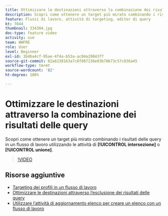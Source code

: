 ```yaml
---
title: Ottimizzare le destinazioni attraverso la combinazione dei risultati delle query
description: Scopri come ottenere un target più mirato combinando i risultati delle query in un flusso di lavoro utilizzando le attività di intersezione o di unione.
feature: Flussi di lavoro, attività di targeting, editor di query
kt: 7844
thumbnail: 334304.jpg
doc-type: feature video
activity: use
team: WWFRE
role: User
level: Beginner
exl-id: 3bd6a4cf-95ae-4f4a-b53a-ac04a29843f7
source-git-commit: 02a6238163a7c8f887236e03b78673c57c836a45
workflow-type: tm+mt
source-wordcount: '82'
ht-degree: 100%

---
```


# Ottimizzare le destinazioni attraverso la combinazione dei risultati delle query

Scopri come ottenere un target più mirato combinando i risultati delle query in un flusso di lavoro utilizzando le attività di **[!UICONTROL intersezione]** o **[!UICONTROL unione]**.

>[!VIDEO](https://video.tv.adobe.com/v/334304?quality=12)

## Risorse aggiuntive

* [Targeting dei profili in un flusso di lavoro](/help/profile-management/target-profiles-in-a-workflow.md)
* [Ottimizzare le destinazioni attraverso l’esclusione dei risultati delle query](/help/process-management/refine-targets-by-excluding-query-results.md)
* [Utilizzare l’attività di aggiornamento elenco per creare un elenco con un flusso di lavoro](/help/process-management/use-the-update-list-activity.md)
